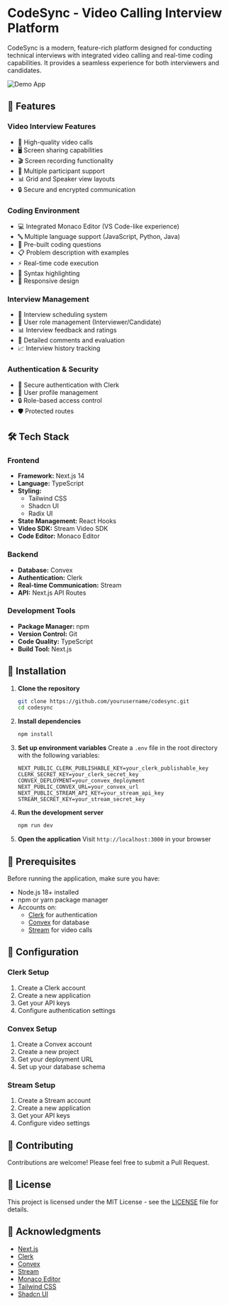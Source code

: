# CodeSync - Video Calling Interview Platform

CodeSync is a modern, feature-rich platform designed for conducting technical interviews with integrated video calling and real-time coding capabilities. It provides a seamless experience for both interviewers and candidates.

![Demo App](/public/screenshot-for-readme.png)

## 🌟 Features

### Video Interview Features

- 🎥 High-quality video calls
- 🖥️ Screen sharing capabilities
- 🎬 Screen recording functionality
- 👥 Multiple participant support
- 📊 Grid and Speaker view layouts
- 🔒 Secure and encrypted communication

### Coding Environment

- 💻 Integrated Monaco Editor (VS Code-like experience)
- 🔤 Multiple language support (JavaScript, Python, Java)
- 📝 Pre-built coding questions
- 📋 Problem description with examples
- ⚡ Real-time code execution
- 🎨 Syntax highlighting
- 📱 Responsive design

### Interview Management

- 📅 Interview scheduling system
- 👤 User role management (Interviewer/Candidate)
- 📊 Interview feedback and ratings
- 📝 Detailed comments and evaluation
- 📈 Interview history tracking

### Authentication & Security

- 🔐 Secure authentication with Clerk
- 👤 User profile management
- 🔒 Role-based access control
- 🛡️ Protected routes

## 🛠️ Tech Stack

### Frontend

- **Framework:** Next.js 14
- **Language:** TypeScript
- **Styling:**
  - Tailwind CSS
  - Shadcn UI
  - Radix UI
- **State Management:** React Hooks
- **Video SDK:** Stream Video SDK
- **Code Editor:** Monaco Editor

### Backend

- **Database:** Convex
- **Authentication:** Clerk
- **Real-time Communication:** Stream
- **API:** Next.js API Routes

### Development Tools

- **Package Manager:** npm
- **Version Control:** Git
- **Code Quality:** TypeScript
- **Build Tool:** Next.js

## 🚀 Installation

1. **Clone the repository**

   ```bash
   git clone https://github.com/yourusername/codesync.git
   cd codesync
   ```

2. **Install dependencies**

   ```bash
   npm install
   ```

3. **Set up environment variables**
   Create a `.env` file in the root directory with the following variables:

   ```env
   NEXT_PUBLIC_CLERK_PUBLISHABLE_KEY=your_clerk_publishable_key
   CLERK_SECRET_KEY=your_clerk_secret_key
   CONVEX_DEPLOYMENT=your_convex_deployment
   NEXT_PUBLIC_CONVEX_URL=your_convex_url
   NEXT_PUBLIC_STREAM_API_KEY=your_stream_api_key
   STREAM_SECRET_KEY=your_stream_secret_key
   ```

4. **Run the development server**

   ```bash
   npm run dev
   ```

5. **Open the application**
   Visit `http://localhost:3000` in your browser

## 📝 Prerequisites

Before running the application, make sure you have:

- Node.js 18+ installed
- npm or yarn package manager
- Accounts on:
  - [Clerk](https://clerk.dev/) for authentication
  - [Convex](https://www.convex.dev/) for database
  - [Stream](https://getstream.io/) for video calls

## 🔧 Configuration

### Clerk Setup

1. Create a Clerk account
2. Create a new application
3. Get your API keys
4. Configure authentication settings

### Convex Setup

1. Create a Convex account
2. Create a new project
3. Get your deployment URL
4. Set up your database schema

### Stream Setup

1. Create a Stream account
2. Create a new application
3. Get your API keys
4. Configure video settings

## 🤝 Contributing

Contributions are welcome! Please feel free to submit a Pull Request.

## 📄 License

This project is licensed under the MIT License - see the [LICENSE](LICENSE) file for details.

## 🙏 Acknowledgments

- [Next.js](https://nextjs.org/)
- [Clerk](https://clerk.dev/)
- [Convex](https://www.convex.dev/)
- [Stream](https://getstream.io/)
- [Monaco Editor](https://microsoft.github.io/monaco-editor/)
- [Tailwind CSS](https://tailwindcss.com/)
- [Shadcn UI](https://ui.shadcn.com/)
